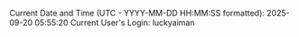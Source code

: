 Current Date and Time (UTC - YYYY-MM-DD HH:MM:SS formatted): 2025-09-20 05:55:20
Current User's Login: luckyaiman
